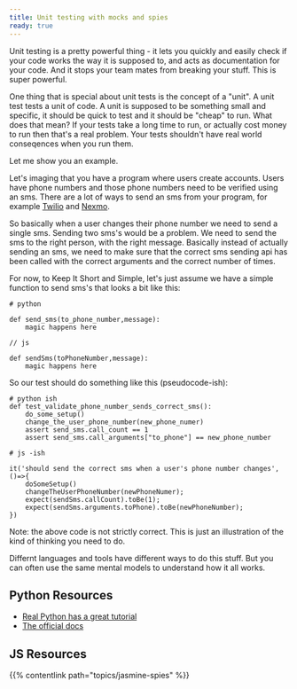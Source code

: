 ```yaml
---
title: Unit testing with mocks and spies
ready: true
---
```


Unit testing is a pretty powerful thing - it lets you quickly and easily check if your code works the way it is supposed to, and acts as documentation for your code. And it stops your team mates from breaking your stuff. This is super powerful.

One thing that is special about unit tests is the concept of a "unit". A unit test tests a unit of code. A unit is supposed to be something small and specific, it should be quick to test and it should be "cheap" to run. What does that mean? If your tests take a long time to run, or actually cost money to run then that's a real problem. Your tests shouldn't have real world conseqences when you run them.

Let me show you an example.

Let's imaging that you have a program where users create accounts. Users have phone numbers and those phone numbers need to be verified using an sms. There are a lot of ways to send an sms from your program, for example [Twilio](https://www.twilio.com/docs/sms/send-messages) and [Nexmo](https://developer.nexmo.com/api/sms).

So basically when a user changes their phone number we need to send a single sms. Sending two sms's would be a problem. We need to send the sms to the right person, with the right message. Basically instead of actually sending an sms, we need to make sure that the correct sms sending api has been called with the correct arguments and the correct number of times.

For now, to Keep It Short and Simple, let's just assume we have a simple function to send sms's that looks a bit like this:

```
# python

def send_sms(to_phone_number,message):
    magic happens here
```

```
// js

def sendSms(toPhoneNumber,message):
    magic happens here
```

So our test should do something like this (pseudocode-ish):

```
# python ish
def test_validate_phone_number_sends_correct_sms():
    do_some_setup()
    change_the_user_phone_number(new_phone_numer)
    assert send_sms.call_count == 1
    assert send_sms.call_arguments["to_phone"] == new_phone_number
```

```
# js -ish

it('should send the correct sms when a user's phone number changes',()=>{
    doSomeSetup()
    changeTheUserPhoneNumber(newPhoneNumer);
    expect(sendSms.callCount).toBe(1);
    expect(sendSms.arguments.toPhone).toBe(newPhoneNumber);
})
```

Note: the above code is not strictly correct. This is just an illustration of the kind of thinking you need to do.

Differnt languages and tools have different ways to do this stuff. But you can often use the same mental models to understand how it all works.

## Python Resources

- [Real Python has a great tutorial](https://realpython.com/python-mock-library/)
- [The official docs](https://docs.python.org/3/library/unittest.mock.html)

## JS Resources

{{% contentlink path="topics/jasmine-spies" %}}

